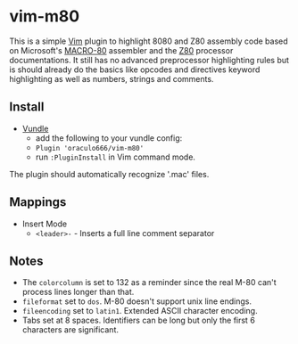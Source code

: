 # vim-m80

This is a simple [Vim](http://www.vim.org) plugin to highlight 8080 and Z80 assembly code based on Microsoft's [MACRO-80](http://www.msxarchive.nl/pub/msx/programming/asm/m80l80.txt) assembler and the [Z80](https://www.scribd.com/document/282095677/um0080) processor documentations. It still has no advanced preprocessor highlighting rules but is should already do the basics like opcodes and directives keyword highlighting as well as numbers, strings and comments.

## Install

* [Vundle](https://github.com/gmarik/vundle)
    * add the following to your vundle config:
    * `Plugin 'oraculo666/vim-m80'`
    * run `:PluginInstall` in Vim command mode.

The plugin should automatically recognize '.mac' files.

## Mappings

* Insert Mode
    * `<leader>-` - Inserts a full line comment separator

## Notes

* The `colorcolumn` is set to 132 as a reminder since the real M-80 can't process lines longer than that.
* `fileformat` set to `dos`. M-80 doesn't support unix line endings.
* `fileencoding` set to `latin1`. Extended ASCII character encoding.
* Tabs set at 8 spaces. Identifiers can be long but only the first 6 characters are significant.

